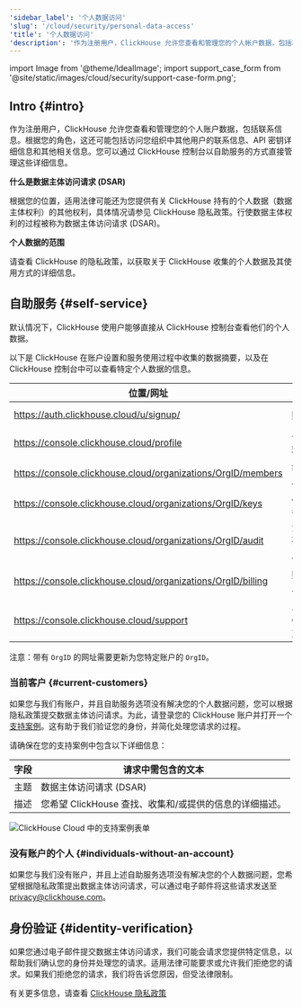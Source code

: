 ```yaml
---
'sidebar_label': '个人数据访问'
'slug': '/cloud/security/personal-data-access'
'title': '个人数据访问'
'description': '作为注册用户，ClickHouse 允许您查看和管理您的个人帐户数据，包括联系信息。'
---
```


import Image from '@theme/IdealImage';
import support_case_form from '@site/static/images/cloud/security/support-case-form.png';

## Intro {#intro}

作为注册用户，ClickHouse 允许您查看和管理您的个人账户数据，包括联系信息。根据您的角色，这还可能包括访问您组织中其他用户的联系信息、API 密钥详细信息和其他相关信息。您可以通过 ClickHouse 控制台以自助服务的方式直接管理这些详细信息。

**什么是数据主体访问请求 (DSAR)**

根据您的位置，适用法律可能还为您提供有关 ClickHouse 持有的个人数据（数据主体权利）的其他权利，具体情况请参见 ClickHouse 隐私政策。行使数据主体权利的过程被称为数据主体访问请求 (DSAR)。

**个人数据的范围**

请查看 ClickHouse 的隐私政策，以获取关于 ClickHouse 收集的个人数据及其使用方式的详细信息。

## 自助服务 {#self-service}

默认情况下，ClickHouse 使用户能够直接从 ClickHouse 控制台查看他们的个人数据。

以下是 ClickHouse 在账户设置和服务使用过程中收集的数据摘要，以及在 ClickHouse 控制台中可以查看特定个人数据的信息。

| 位置/网址 | 描述 | 个人数据 |
|-------------|----------------|-----------------------------------------|
| https://auth.clickhouse.cloud/u/signup/ | 账户注册 | email, password |
| https://console.clickhouse.cloud/profile | 一般用户资料详细信息 | name, email |
| https://console.clickhouse.cloud/organizations/OrgID/members | 组织中的用户列表 | name, email |
| https://console.clickhouse.cloud/organizations/OrgID/keys | API 密钥列表及创建者 | email |
| https://console.clickhouse.cloud/organizations/OrgID/audit | 活动日志，列出各个用户的操作 | email |
| https://console.clickhouse.cloud/organizations/OrgID/billing | 账单信息和发票 | billing address, email |
| https://console.clickhouse.cloud/support | 与 ClickHouse 支持的互动 | name, email |

注意：带有 `OrgID` 的网址需要更新为您特定账户的 `OrgID`。

### 当前客户 {#current-customers}

如果您与我们有账户，并且自助服务选项没有解决您的个人数据问题，您可以根据隐私政策提交数据主体访问请求。为此，请登录您的 ClickHouse 账户并打开一个 [支持案例](https://console.clickhouse.cloud/support)。这有助于我们验证您的身份，并简化处理您请求的过程。

请确保在您的支持案例中包含以下详细信息：

| 字段 | 请求中需包含的文本 |
|-------------|---------------------------------------------------|
| 主题       | 数据主体访问请求 (DSAR)                           |
| 描述       | 您希望 ClickHouse 查找、收集和/或提供的信息的详细描述。 |

<Image img={support_case_form} size="sm" alt="ClickHouse Cloud 中的支持案例表单" border />

### 没有账户的个人 {#individuals-without-an-account}

如果您与我们没有账户，并且上述自助服务选项没有解决您的个人数据问题，您希望根据隐私政策提出数据主体访问请求，可以通过电子邮件将这些请求发送至 [privacy@clickhouse.com](mailto:privacy@clickhouse.com)。

## 身份验证 {#identity-verification}

如果您通过电子邮件提交数据主体访问请求，我们可能会请求您提供特定信息，以帮助我们确认您的身份并处理您的请求。适用法律可能要求或允许我们拒绝您的请求。如果我们拒绝您的请求，我们将告诉您原因，但受法律限制。

有关更多信息，请查看 [ClickHouse 隐私政策](https://clickhouse.com/legal/privacy-policy)
